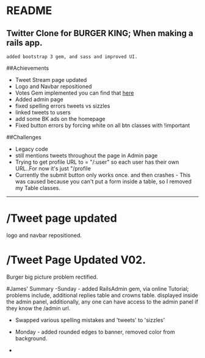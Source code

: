 # README

## Twitter Clone for BURGER KING; When making a rails app.
	added bootstrap 3 gem, and sass and improved UI.


##Achievements
* Tweet Stream page updated
* Logo and Navbar repositioned
* Votes Gem implemented you can find that [here](https://github.com/ryanto/acts_as_votable)
* Added admin page
* fixed spelling errors tweets vs sizzles
* linked tweets to users
* add some BK ads on the homepage
* Fixed button errors by forcing white on all btn classes with !important


##Challenges
* Legacy code
* still mentions tweets throughout the page in Admin page
* Trying to get profile URL to = "/:user"  so each user has their own URL..For now it's just "/profile
* Currently the submit button only works once. and then crashes - This was caused because you can't put a form inside a table, so I removed my Table classes.
---
# /Tweet page updated
logo and navbar repositioned.

# /Tweet Page Updated V02.
Burger big picture problem rectified.


#James' Summary
-Sunday - added RailsAdmin gem, via online Tutorial; problems include, additional replies table and crowns table. displayed inside the admin panel, additionally, any one can have access to the admin panel if they know the /admin url.
- Swapped various spelling mistakes and 'tweets' to 'sizzles' 


- Monday - added rounded edges to banner, removed color from background.
-
